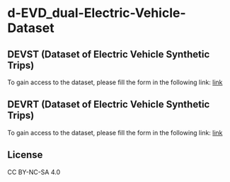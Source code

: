 # d-EVD_dual-Electric-Vehicle-Dataset


## DEVST (Dataset of Electric Vehicle Synthetic Trips)

To gain access to the dataset, please fill the form in the following link: [link](https://www.google.es)

## DEVRT (Dataset of Electric Vehicle Synthetic Trips)

To gain access to the dataset, please fill the form in the following link: [link](https://www.google.es)

## License
CC BY-NC-SA 4.0